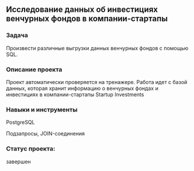 ## Исследование данных об инвестициях венчурных фондов в компании-стартапы

### Задача

Произвести различные выгрузки данных венчурных фондов с помощью SQL.

### Описание проекта

Проект автоматически проверяется на тренажере. Работа идет с базой данных, которая хранит информацию о венчурных фондах и инвестициях в компании-стартапы Startup Investments 

### Навыки и инструменты

PostgreSQL

Подзапросы, JOIN-соединения

### Статус проекта:
завершен
